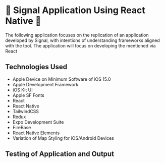 # 💬 Signal Application Using React Native 💬

The following application focuses on the replication of an application developed by Signal, with intentions of understanding frameworks aligned with the tool. The application will focus on developing the mentioned via React 

## Technologies Used
- Apple Device on Minimum Software of iOS 15.0
- Apple Development Framework
- iOS Kit UI
- Apple SF Fonts
- React
- React Native
- TailwindCSS
- Redux
- Expo Development Suite
- FireBase
- React Native Elements
- Variation of Map Styling for iOS/Android Devices 

## Testing of Application and Output
